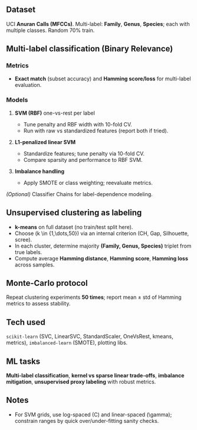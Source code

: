 ## Dataset
UCI **Anuran Calls (MFCCs)**. Multi-label: **Family**, **Genus**, **Species**; each with multiple classes. Random 70% train.

## Multi-label classification (Binary Relevance)
### Metrics
- **Exact match** (subset accuracy) and **Hamming score/loss** for multi-label evaluation.

### Models
1) **SVM (RBF)** one-vs-rest per label
   - Tune penalty and RBF width with 10-fold CV.
   - Run with raw vs standardized features (report both if tried).

2) **L1-penalized linear SVM**
   - Standardize features; tune penalty via 10-fold CV.
   - Compare sparsity and performance to RBF SVM.

3) **Imbalance handling**
   - Apply SMOTE or class weighting; reevaluate metrics.

*(Optional)* Classifier Chains for label-dependence modeling.

## Unsupervised clustering as labeling
- **k-means** on full dataset (no train/test split here).
- Choose \(k \in \{1,\dots,50\}\) via an internal criterion (CH, Gap, Silhouette, scree).
- In each cluster, determine majority **(Family, Genus, Species)** triplet from true labels.
- Compute average **Hamming distance**, **Hamming score**, **Hamming loss** across samples.

## Monte-Carlo protocol
Repeat clustering experiments **50 times**; report mean ± std of Hamming metrics to assess stability.

## Tech used
`scikit-learn` (SVC, LinearSVC, StandardScaler, OneVsRest, kmeans, metrics), `imbalanced-learn` (SMOTE), plotting libs.

## ML tasks
**Multi-label classification**, **kernel vs sparse linear trade-offs**, **imbalance mitigation**, **unsupervised proxy labeling** with robust metrics.

## Notes
- For SVM grids, use log-spaced \(C\) and linear-spaced \(\gamma\); constrain ranges by quick over/under-fitting sanity checks.
